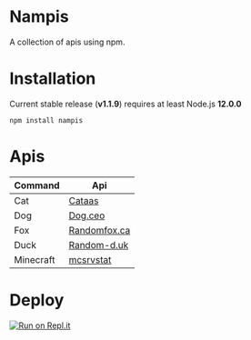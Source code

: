 # Nampis
A collection of apis using npm.

# Installation
Current stable release (**v1.1.9**) requires at least Node.js **12.0.0**

```
npm install nampis
```

# Apis

Command | Api
-----|-----
Cat  | [Cataas](https://cataas.com)
Dog  | [Dog.ceo](https://dog.ceo/)
Fox  | [Randomfox.ca](https://randomfox.ca/)
Duck | [Random-d.uk](https://random-d.uk/)
Minecraft | [mcsrvstat](https://api.mcsrvstat.us/)

# Deploy
[![Run on Repl.it](https://repl.it/badge/github/EWE07/nampis)](https://repl.it/github/EWE07/nampis)
